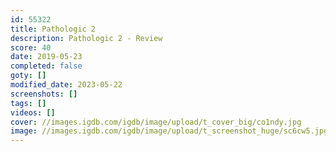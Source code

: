 ```yaml
---
id: 55322
title: Pathologic 2
description: Pathologic 2 - Review
score: 40
date: 2019-05-23
completed: false
goty: []
modified_date: 2023-05-22
screenshots: []
tags: []
videos: []
cover: //images.igdb.com/igdb/image/upload/t_cover_big/co1ndy.jpg
image: //images.igdb.com/igdb/image/upload/t_screenshot_huge/sc6cw5.jpg
---
```

